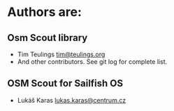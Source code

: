 # Authors are:

## Osm Scout library
 - Tim Teulings <tim@teulings.org>
 - And other contributors. See git log for complete list.

## OSM Scout for Sailfish OS
 - Lukáš Karas <lukas.karas@centrum.cz>


